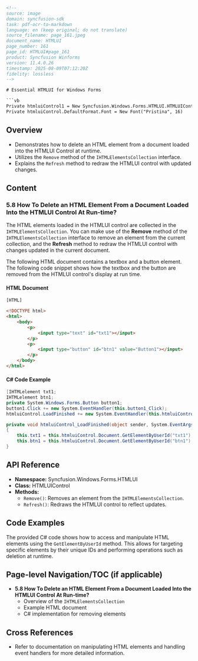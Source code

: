 ```html
<!-- 
source: image
domain: syncfusion-sdk
task: pdf-ocr-to-markdown
language: en (keep original; do not translate)
source_filename: page_161.jpeg
document_name: HTMLUI
page_number: 161
page_id: HTMLUI#page_161
product: Syncfusion Winforms
version: 11.4.0.26
timestamp: 2025-08-09T07:12:20Z
fidelity: lossless
-->

# Essential HTMLUI for Windows Forms

```vb
Private htmluiControl1 = New Syncfusion.Windows.Forms.HTMLUI.HTMLUIControl()
Private htmluiControl.DefaultFormat.Font = New Font("Pristina", 16)
```

## Overview
- Demonstrates how to delete an HTML element from a document loaded into the HTMLUI Control at runtime.
- Utilizes the `Remove` method of the `IHTMLElementsCollection` interface.
- Explains the `Refresh` method to redraw the HTMLUI control with updated changes.

## Content

### 5.8 How To Delete an HTML Element From a Document Loaded Into the HTMLUI Control At Run-time?

The HTML elements loaded in the HTMLUI control are collected in the `IHTMLElementsCollection`. You can make use of the **Remove** method of the `IHTMLElementsCollection` interface to remove an element from the current collection, and the **Refresh** method to redraw the HTMLUI control with changes updated in the current document.

The following HTML document contains a textbox and a button element. The following code snippet shows how the textbox and the button are removed from the HTMLUI control's display at run time.

#### HTML Document

```html
[HTML]

<!DOCTYPE html>
<html>
    <body>
        <p>
            <input type="text" id="txt1"></input>
        </p>
        <p>
            <input type="button" id="btn1" value="Button1"></input>
        </p>
    </body>
</html>
```

#### C# Code Example

```csharp
[IHTMLelement txt1;
IHTMLelement btn1;
private System.Windows.Forms.Button button1;
button1.Click += new System.EventHandler(this.button1_Click);
htmluiControl.LoadFinished += new System.EventHandler(this.htmluiControl_LoadFinished);

private void htmluiControl_LoadFinished(object sender, System.EventArgs e)
{
    this.txt1 = this.htmluiControl.Document.GetElementByUserId("txt1");
    this.btn1 = this.htmluiControl.Document.GetElementByUserId("btn1");
}
```

## API Reference

- **Namespace:** Syncfusion.Windows.Forms.HTMLUI
- **Class:** HTMLUIControl
- **Methods:** 
  - `Remove()`: Removes an element from the `IHTMLElementsCollection`.
  - `Refresh()`: Redraws the HTMLUI control to reflect updates.

## Code Examples

The provided C# code shows how to access and manipulate HTML elements using the `GetElementByUserId` method. This allows for targeting specific elements by their unique IDs and performing operations such as deletion at runtime.

## Page-level Navigation/TOC (if applicable)

- **5.8 How To Delete an HTML Element From a Document Loaded Into the HTMLUI Control At Run-time?**
  - Overview of the `IHTMLElementsCollection`
  - Example HTML document
  - C# implementation for removing elements

## Cross References

- Refer to documentation on manipulating HTML elements and handling event handlers for more detailed information.

<!-- tags: [HTMLUI, WinForms, VB.NET, C#, document manipulation, run-time changes, IHTMLElementsCollection, Refresh, Remove] keywords: [HTML document, textbox, button, textbox, element deletion, event handling, run-time updates] -->
```